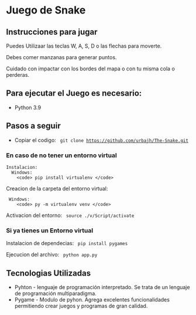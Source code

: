 # Juego de Snake

## Instrucciones para jugar
Puedes Utilizaar las teclas W, A, S, D o las flechas para moverte.

Debes comer manzanas para generar puntos.

Cuidado con impactar con los bordes del mapa o con tu misma cola o perderas.

## Para ejecutar el Juego es necesario:

* Python 3.9

## Pasos a seguir
* Copiar el codigo:
  <code> git clone https://github.com/urbajh/The-Snake.git </code>

### En caso de no tener un entorno virtual
    Instalacion:  
      Windows:
        <code> pip install virtualenv </code>

  Creacion de la carpeta del entorno virtual:

     Windows:
        <code> py -m virtualenv venv </code>

Activacion del entorno:
  <code> source ./v/Script/activate </code>

### Si ya tienes un Entorno virtual
Instalacion de dependecias:
  <code> pip install pygames </code>

Ejecucion del archivo:
  <code> python app.py </code>



## Tecnologias Utilizadas
* Pyhton - lenguaje de programación interpretado. Se trata de un lenguaje de programación multiparadigma.
* Pygame - Modulo de pyhon. Agrega excelentes funcionalidades permitiendo crear juegos y programas de gran calidad.
